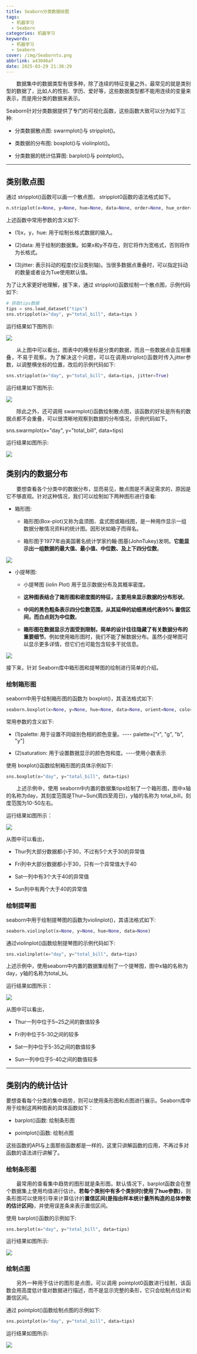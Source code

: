 ```yaml
---
title: Seaborn分类数据绘图
tags:
  - 机器学习
  - Seaborn
categories: 机器学习
keywords:
  - 机器学习
  - Seaborn
cover: /img/Seaborntu.png
abbrlink: a43046af
date: 2025-03-29 21:38:29
---
```


<p align = "justify" style = "text-indent:2em">数据集中的数据类型有很多种，除了连续的特征变量之外，最常见的就是类别型的数据了，比如人的性别、学历、爱好等，这些数据类型都不能用连续的变量来表示，而是用分类的数据来表示。</p>

Seaborn针对分类数据提供了专门的可视化函数，这些函数大致可以分为如下三种:

- 分类数据散点图: swarmplot()与 stripplot()。

- 类数据的分布图: boxplot()与 violinplot()。

- 分类数据的统计估算图: barplot()与 pointplot()。

---

## 类别散点图

通过 stripplot()函数可以画一个散点图， stripplot0函数的语法格式如下。

```python
n.stripplot(x=None, y=None, hue=None, data=None, order=None, hue_order=None, jitter=False)
```

上述函数中常用参数的含义如下:

- (1)x，y，hue: 用于绘制长格式数据的输入。

- (2)data: 用于绘制的数据集。如果x和y不存在，则它将作为宽格式，否则将作为长格式。

- (3)jitter: 表示抖动的程度(仅沿类别轴)。当很多数据点重叠时，可以指定抖动的数量或者设为Tue使用默认值。

为了让大家更好地理解，接下来，通过 stripplot()函数绘制一个散点图，示例代码如下:

```python
# 获取tips数据
tips = sns.load_dataset("tips")
sns.stripplot(x="day", y="total_bill", data=tips )
```

运行结果如下图所示:

![](./Seaborn分类数据绘图/Snipaste_01.png)

<p align = "justify" style = "text-indent:2em">从上图中可以看出，图表中的横坐标是分类的数据，而且一些数据点会互相重叠，不易于观察。为了解决这个问题，可以在调用striplot()函数时传入jitter参数，以调整横坐标的位置，改后的示例代码如下:</p>

```python
sns.stripplot(x="day", y="total_bill", data=tips, jitter=True)
```

运行结果如下图所示:

![](./Seaborn分类数据绘图/Snipaste_02.png)

<p align = "justify" style = "text-indent:2em">除此之外，还可调用 swarmplot()函数绘制散点图，该函数的好处是所有的数据点都不会重叠，可以很清晰地观察到数据的分布情况，示例代码如下。</p>

sns.swarmplot(x="day", y="total_bill", data=tips)

运行结果如图所示:

![](./Seaborn分类数据绘图/Snipaste_03.png)

## 类别内的数据分布

<p align = "justify" style = "text-indent:2em">要想查看各个分类中的数据分布，显而易见，散点图是不满足需求的，原因是它不够直观。针对这种情况，我们可以绘制如下两种图形进行查看:</p>

- 箱形图:

    - 箱形图(Box-plot)又称为盒须图、盒式图或箱线图，是一种用作显示一组数据分散情况资料的统计图。因形状如箱子而得名。

    - 箱形图于1977年由美国著名统计学家约翰·图基(JohnTukey)发明。<b>它能显示出一组数据的最大值、最小值、中位数、及上下四分位数</b>。

![](./Seaborn分类数据绘图/Snipaste_04.png)

- 小提琴图:

    - 小提琴图 (iolin Plot) 用于显示数据分布及其概率密度。

    - <b>这种图表结合了箱形图和密度图的特征，主要用来显示数据的分布形状</b>。

    - <b>中间的黑色粗条表示四分位数范围，从其延伸的幼细黑线代表95% 置信区间，而白点则为中位数</b>。

    - <b>箱形图在数据显示方面受到限制，简单的设计往往隐藏了有关数据分布的重要细节</b>。例如使用箱形图时，我们不能了解数据分布。虽然小提琴图可以显示更多详情，但它们也可能包含较多干扰信息。

![](./Seaborn分类数据绘图/Snipaste_05.png)

接下来，针对 Seaborn库中箱形图和提琴图的绘制进行简单的介绍。

### 绘制箱形图

seaborn中用于绘制箱形图的函数为 boxplot()，其语法格式如下:

```python
seaborn.boxplot(x=None, y=None, hue=None, data=None, orient=None, color=None, saturation=0.75, ...)
```

常用参数的含义如下:

- (1)palette: 用于设置不同级别色相的颜色变量。---- palette=["r", "g", "b", "y"]

- (2)saturation: 用于设置数据显示的颜色饱和度。----使用小数表示

使用 boxplot()函数绘制箱形图的具体示例如下:

```python
sns.boxplot(x="day", y="total_bill", data=tips)
```

<p align = "justify" style = "text-indent:2em">上述示例中，使用 seaborn中内置的数据集tips绘制了一个箱形图，图中x轴的名称为day，其刻度范围是Thur~Sun(周四至周日)，y轴的名称为 total_bill，刻度范围为10-50左右。</p>

运行结果如图所示：

![](./Seaborn分类数据绘图/Snipaste_06.png)

从图中可以看出，

- Thur列大部分数据都小于30，不过有5个大于30的异常值

- Fri列中大部分数据都小于30，只有一个异常值大于40

- Sat一列中有3个大于40的异常值

- Sun列中有两个大于40的异常值

### 绘制提琴图

seaborn中用于绘制提琴图的函数为violinplot()，其语法格式如下:

```python
seaborn.violinplot(x=None, y=None, hue=None, data=None)
```

通过violinplot()函数绘制提琴图的示例代码如下:

```python
sns.violinplot(x="day", y="total_bill", data=tips)
```

上述示例中，使用seaborn中内置的数据集绘制了一个提琴图，图中x轴的名称为day，y轴的名称为total_bi。

运行结果如图所示：

![](./Seaborn分类数据绘图/Snipaste_07.png)

从图中可以看出，

- Thur一列中位于5~25之间的数值较多

- Fri列中位于5-30之间的较多

- Sat一列中位于5-35之间的数值较多

- Sun一列中位于5-40之间的数值较多

---

## 类别内的统计估计

要想查看每个分类的集中趋势，则可以使用条形图和点图进行展示。Seaborn库中用于绘制这两种图表的具体函数如下：

- barplot()函数: 绘制条形图

- pointplot()函数: 绘制点图

这些函数的API与上面那些函数都是一样的，这里只讲解函数的应用，不再过多对函数的语法进行讲解了。

### 绘制条形图

<p align = "justify" style = "text-indent:2em">最常用的查看集中趋势的图形就是条形图。默认情况下，barplot函数会在整个数据集上使用均值进行估计。<b>若每个类别中有多个类别时(使用了hue参数)</b>，则条形图可以使用引导来计算估计的<b>置信区间(是指由样本统计量所构造的总体参数的估计区间)</b>，并使用误差条来表示置信区间。</p>

使用 barplot()函数的示例如下:

```python
sns.barplot(x="day", y="total_bill", data=tips)
```

运行结果如图所示:

![](./Seaborn分类数据绘图/Snipaste_08.png)

### 绘制点图

<p align = "justify" style = "text-indent:2em">另外一种用于估计的图形是点图，可以调用 pointplot0函数进行绘制，该函数会用高度低计值对数据进行描述，而不是显示完整的条形，它只会绘制点估计和置信区间。</p>

通过 pointplot()函数绘制点图的示例如下:

```python
sns.pointplot(x="day", y="total_bill", data=tips)
```

运行结果如图所示:

![](./Seaborn分类数据绘图/Snipaste_09.png)